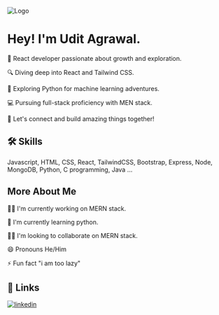 
![Logo](https://cdn.dribbble.com/users/1708816/screenshots/15637256/media/f9826f0af8a49462f048262a8502035b.gif)


# Hey! I'm Udit Agrawal.

🚀 React developer passionate about growth and exploration.

🔍 Diving deep into React and Tailwind CSS.

🐍 Exploring Python for machine learning adventures.

💻 Pursuing full-stack proficiency with MEN stack.

👥 Let's connect and build amazing things together!


## 🛠 Skills
Javascript, HTML, CSS, React, TailwindCSS, Bootstrap, Express, Node, MongoDB, Python, C programming, Java ... 


## More About Me
👩‍💻 I'm currently working on MERN stack.

🧠 I'm currently learning python.

👯‍♀️ I'm looking to collaborate on MERN stack.

😄 Pronouns He/Him

⚡️ Fun fact "i am too lazy" 


## 🔗 Links
[![linkedin](https://img.shields.io/badge/linkedin-0A66C2?style=for-the-badge&logo=linkedin&logoColor=white)](https://www.linkedin.com/in/udit-agrawal-141292276/)


